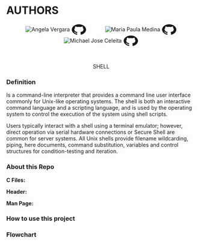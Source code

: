 # AUTHORS

  <p align="center">
      <img align="center" src="https://avatars.githubusercontent.com/u/85180677?v=4" alt="Angela Vergara" height="120" width="120" />
        <a href="https://github.com/anversa-pro" target="blank"><img align="center" src="https://raw.githubusercontent.com/devicons/devicon/9f4f5cdb393299a81125eb5127929ea7bfe42889/icons/github/github-original.svg" alt="Github Angela" height="30" width="40" /></a>
	  &emsp;&emsp;&emsp;
	    <img align="center" src="https://avatars.githubusercontent.com/u/70358968?v=4" alt="Maria Paula Medina" height="120" width="120" />
	      <a href="https://github.com/Mapu456" target="blank"><img align="center" src="https://raw.githubusercontent.com/devicons/devicon/9f4f5cdb393299a81125eb5127929ea7bfe42889/icons/github/github-original.svg" alt="Github Maria Paula" height="30" width="40" /></a>
	        <img align="center" src="https://avatars.githubusercontent.com/u/77915323?v=4" alt="Michael Jose Celeita" height="120" width="120"/>
		  <a href="https://github.com/michaelcele" target="blank"><img align="center" src="https://raw.githubusercontent.com/devicons/devicon/9f4f5cdb393299a81125eb5127929ea7bfe42889/icons/github/github-original.svg" alt="Github Jose" height="30" width="40" /></a>

  </p>
    <br>
      <p align="center"> SHELL </p>


### Definition

Is a command-line interpreter that provides a command line user interface commonly for Unix-like operating systems. The shell is both an interactive command language and a scripting language, and is used by the operating system to control the execution of the system using shell scripts.

Users typically interact with a shell using a terminal emulator; however, direct operation via serial hardware connections or Secure Shell are common for server systems. All Unix shells provide filename wildcarding, piping, here documents, command substitution, variables and control structures for condition-testing and iteration.

### About this Repo

**C Files:**

**Header:**

**Man Page:**

### How to use this project

### Flowchart  
